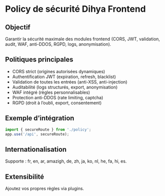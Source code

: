 # Policy de sécurité Dihya Frontend

## Objectif
Garantir la sécurité maximale des modules frontend (CORS, JWT, validation, audit, WAF, anti-DDOS, RGPD, logs, anonymisation).

## Politiques principales
- CORS strict (origines autorisées dynamiques)
- Authentification JWT (expiration, refresh, blacklist)
- Validation de toutes les entrées (anti-XSS, anti-injection)
- Auditabilité (logs structurés, export, anonymisation)
- WAF intégré (règles personnalisables)
- Protection anti-DDOS (rate limiting, captcha)
- RGPD (droit à l’oubli, export, consentement)

## Exemple d’intégration
```js
import { secureRoute } from './policy';
app.use('/api', secureRoute);
```

## Internationalisation
Supporte : fr, en, ar, amazigh, de, zh, ja, ko, nl, he, fa, hi, es.

## Extensibilité
Ajoutez vos propres règles via plugins.
